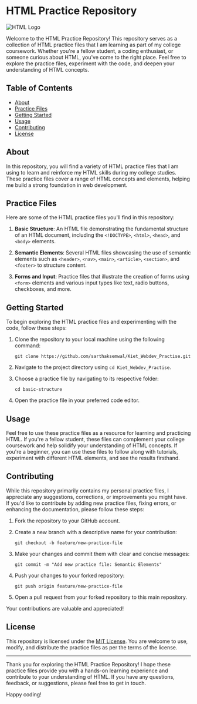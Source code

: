 # HTML Practice Repository

![HTML Logo](https://example.com/html-logo.png)

Welcome to the HTML Practice Repository! This repository serves as a collection of HTML practice files that I am learning as part of my college coursework. Whether you're a fellow student, a coding enthusiast, or someone curious about HTML, you've come to the right place. Feel free to explore the practice files, experiment with the code, and deepen your understanding of HTML concepts.

## Table of Contents

- [About](#about)
- [Practice Files](#practice-files)
- [Getting Started](#getting-started)
- [Usage](#usage)
- [Contributing](#contributing)
- [License](#license)

## About

In this repository, you will find a variety of HTML practice files that I am using to learn and reinforce my HTML skills during my college studies. These practice files cover a range of HTML concepts and elements, helping me build a strong foundation in web development.

## Practice Files

Here are some of the HTML practice files you'll find in this repository:

1. **Basic Structure**: An HTML file demonstrating the fundamental structure of an HTML document, including the `<!DOCTYPE>`, `<html>`, `<head>`, and `<body>` elements.

2. **Semantic Elements**: Several HTML files showcasing the use of semantic elements such as `<header>`, `<nav>`, `<main>`, `<article>`, `<section>`, and `<footer>` to structure content.

3. **Forms and Input**: Practice files that illustrate the creation of forms using `<form>` elements and various input types like text, radio buttons, checkboxes, and more.

## Getting Started

To begin exploring the HTML practice files and experimenting with the code, follow these steps:

1. Clone the repository to your local machine using the following command:
   ```
   git clone https://github.com/sarthaksemwal/Kiet_Webdev_Practise.git
   ```

2. Navigate to the project directory using `cd Kiet_Webdev_Practise`.

3. Choose a practice file by navigating to its respective folder:
   ```
   cd basic-structure
   ```

4. Open the practice file in your preferred code editor.

## Usage

Feel free to use these practice files as a resource for learning and practicing HTML. If you're a fellow student, these files can complement your college coursework and help solidify your understanding of HTML concepts. If you're a beginner, you can use these files to follow along with tutorials, experiment with different HTML elements, and see the results firsthand.

## Contributing

While this repository primarily contains my personal practice files, I appreciate any suggestions, corrections, or improvements you might have. If you'd like to contribute by adding new practice files, fixing errors, or enhancing the documentation, please follow these steps:

1. Fork the repository to your GitHub account.

2. Create a new branch with a descriptive name for your contribution:
   ```
   git checkout -b feature/new-practice-file
   ```

3. Make your changes and commit them with clear and concise messages:
   ```
   git commit -m "Add new practice file: Semantic Elements"
   ```

4. Push your changes to your forked repository:
   ```
   git push origin feature/new-practice-file
   ```

5. Open a pull request from your forked repository to this main repository.

Your contributions are valuable and appreciated!

## License

This repository is licensed under the [MIT License](LICENSE). You are welcome to use, modify, and distribute the practice files as per the terms of the license.

---

Thank you for exploring the HTML Practice Repository! I hope these practice files provide you with a hands-on learning experience and contribute to your understanding of HTML. If you have any questions, feedback, or suggestions, please feel free to get in touch.

Happy coding!

